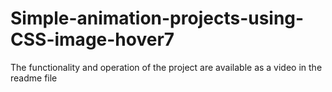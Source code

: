 # Simple-animation-projects-using-CSS-image-hover7
The functionality and operation of the project are available as a video in the readme file
